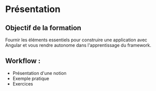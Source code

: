 # Présentation

## Objectif de la formation

Fournir les éléments essentiels pour construire une application avec Angular et vous rendre autonome dans l'apprentissage du framework.

## Workflow :

- Présentation d'une notion
- Exemple pratique
- Exercices
